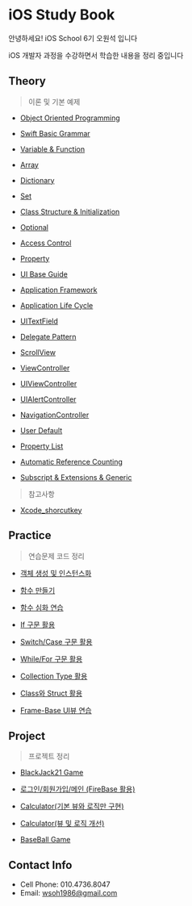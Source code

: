 # iOS Study Book

안녕하세요! iOS School 6기 오원석 입니다

iOS 개발자 과정을 수강하면서 학습한 내용을 정리 중입니다

## Theory
> 이론 및 기본 예제

* [Object Oriented Programming] 

* [Swift Basic Grammar]

* [Variable & Function]

* [Array]

* [Dictionary]

* [Set]

* [Class Structure & Initialization]

* [Optional]

* [Access Control]

* [Property]

* [UI Base Guide]

* [Application Framework]

* [Application Life Cycle] 

* [UITextField]

* [Delegate Pattern]

* [ScrollView]

* [ViewController]

* [UIViewController]

* [UIAlertController]

* [NavigationController]

* [User Default]

* [Property List]

* [Automatic Reference Counting] 

* [Subscript & Extensions & Generic]

> 참고사항

* [Xcode_shorcutkey]

[Property List]:https://github.com/richoh86/OhWonSeok_iOS_School6/blob/master/Class/PropertyList.md

[NavigationController]: https://github.com/richoh86/OhWonSeok_iOS_School6/blob/master/Class/NavigationController.md

[Subscript & Extensions & Generic]: https://github.com/richoh86/OhWonSeok_iOS_School6/blob/master/Class/Subscript%26Extensions%26Generic.md

[Automatic Reference Counting]: https://github.com/richoh86/OhWonSeok_iOS_School6/blob/master/Class/ARC(Automatic%20Reference%20Counting).md

[UIAlertController]: https://github.com/richoh86/OhWonSeok_iOS_School6/blob/master/Class/UIAlertController.md

[User Default]: https://github.com/richoh86/OhWonSeok_iOS_School6/blob/master/Class/UserDefault.md

[ViewController]: https://github.com/richoh86/OhWonSeok_iOS_School6/blob/master/Class/ViewController.md

[UIViewController]: https://github.com/richoh86/OhWonSeok_iOS_School6/blob/master/Class/UIViewController.md

[ScrollView]: https://github.com/richoh86/OhWonSeok_iOS_School6/blob/master/Class/ScrollView.md

[Delegate Pattern]: https://github.com/richoh86/OhWonSeok_iOS_School6/blob/master/Class/DelegatePattern.md

[UITextField]: https://github.com/richoh86/OhWonSeok_iOS_School6/blob/master/Class/UITextField.md

[Application Life Cycle]: https://github.com/richoh86/OhWonSeok_iOS_School6/blob/master/Class/ApplicationLifeCycle.md

[Application Framework]: https://github.com/richoh86/OhWonSeok_iOS_School6/blob/master/Class/Application%20FrameWork.md

[UI Base Guide]: https://github.com/richoh86/OhWonSeok_iOS_School6/blob/master/Class/UI%20Base%20Guide.md

[Property]: https://github.com/richoh86/OhWonSeok_iOS_School6/blob/master/Class/Property.md

[Access Control]: https://github.com/richoh86/OhWonSeok_iOS_School6/blob/master/Class/AccessControl.md

[Optional]: https://github.com/richoh86/OhWonSeok_iOS_School6/blob/master/Class/Optional.md

[Class Structure & Initialization]: https://github.com/richoh86/OhWonSeok_iOS_School6/blob/master/Class/ClassStructureTheory.md

[Array]: https://github.com/richoh86/OhWonSeok_iOS_School6/blob/master/Class/Collection%20Type/ArrayTheory.md

[Set]: https://github.com/richoh86/OhWonSeok_iOS_School6/blob/master/Class/Collection%20Type/SetTheory.md

[Dictionary]: https://github.com/richoh86/OhWonSeok_iOS_School6/blob/master/Class/Collection%20Type/DictionaryTheory.md

[Object Oriented Programming]: https://github.com/richoh86/OhWonSeok_iOS_School6/blob/master/Class/Object_Oriented_Programming.md "Object Oriented Programming"

[Swift Basic Grammar]: https://github.com/richoh86/OhWonSeok_iOS_School6/blob/master/Class/Swift_Basic_Grammar.md "Swift Basic Grammar"

[Variable & Function]: https://github.com/richoh86/OhWonSeok_iOS_School6/blob/master/Class/Variable%26Function_Theory.md "Variable & Function"

[Xcode_shorcutkey]: https://github.com/richoh86/OhWonSeok_iOS_School6/blob/master/Class/Xcode_shorcutkey.md "Xcode_shorcutkey"

##  Practice

> 연습문제 코드 정리

* [객체 생성 및 인스턴스화]

* [함수 만들기]

* [함수 심화 연습]

* [If 구문 활용]

* [Switch/Case 구문 활용]

* [While/For 구문 활용]

* [Collection Type 활용]

* [Class와 Struct 활용]

* [Frame-Base UI뷰 연습]

[객체 생성 및 인스턴스화]: https://github.com/richoh86/OhWonSeok_iOS_School6/blob/master/Practice/Object-Oriented%20Programming_Practice/ViewController.md "객체 생성 및 인스턴스화"

[함수 만들기]: https://github.com/richoh86/OhWonSeok_iOS_School6/blob/master/Practice/FunctionPractice.md "함수 만들기"

[If 구문 활용]: https://github.com/richoh86/OhWonSeok_iOS_School6/blob/master/Practice/IfCodePractice.md "If 구문 활용"

[Switch/Case 구문 활용]: https://github.com/richoh86/OhWonSeok_iOS_School6/blob/master/Practice/SwitchCodePractice.md "Switch/Case 구문 활용"

[함수 심화 연습]: https://github.com/richoh86/OhWonSeok_iOS_School6/blob/master/Practice/UnitCoversionFunction.md "함수 심화 연습"

[While/For 구문 활용]: https://github.com/richoh86/OhWonSeok_iOS_School6/blob/master/Practice/WhileForCodePractice.md "While/For 구문 활용"

[Collection Type 활용]: https://github.com/richoh86/OhWonSeok_iOS_School6/blob/master/Practice/CollectionTypePractice.md

[class와 struct 활용]: https://github.com/richoh86/OhWonSeok_iOS_School6/blob/master/Practice/ClassStructPractice.md "class와 struct 활용"

[Frame-Base UI뷰 연습]: https://github.com/richoh86/OhWonSeok_iOS_School6/blob/master/Practice/Frame-BasePractice.md

## Project

> 프로젝트 정리
 
* [BlackJack21 Game]

* [로그인/회원가입/메인 (FireBase 활용)]

* [Calculator(기본 뷰와 로직만 구현)]

* [Calculator(뷰 및 로직 개선)]

* [BaseBall Game]

[BlackJack21 Game]: https://github.com/richoh86/OhWonSeok_iOS_School6/blob/master/Project/BlackJack21/BlackJack21/ViewController.swift

[로그인/회원가입/메인 (FireBase 활용)]: https://github.com/richoh86/OhWonSeok_iOS_School6/blob/master/Project/FireBase.md

[Calculator(뷰 및 로직 개선)]: https://github.com/richoh86/OhWonSeok_iOS_School6/blob/master/Project/CalculatorDiff/UiViewPractice2/ViewController.swift

[Calculator(기본 뷰와 로직만 구현)]: https://github.com/richoh86/OhWonSeok_iOS_School6/blob/master/Project/Calculator/Caculator.md "Calculator"

[BaseBall Game]: https://github.com/richoh86/OhWonSeok_iOS_School6/blob/master/Project/BaseBallGame.md "BaseBall Game"

## Contact Info

* Cell Phone: 010.4736.8047
* Email: wsoh1986@gmail.com